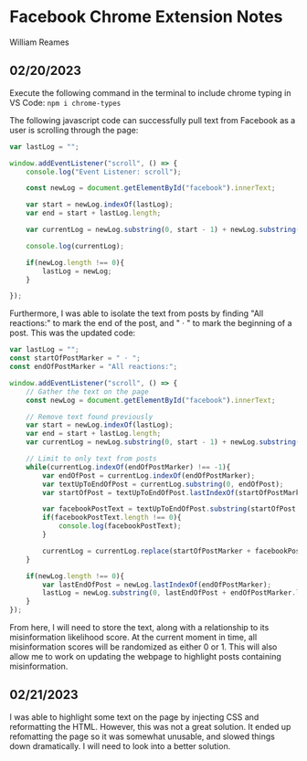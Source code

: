 # Facebook Chrome Extension Notes
William Reames

## 02/20/2023

Execute the following command in the terminal to include chrome typing in VS Code:
`npm i chrome-types`

The following javascript code can successfully pull text from Facebook as a user is scrolling through the page:


```javascript
var lastLog = "";

window.addEventListener("scroll", () => {
    console.log("Event Listener: scroll");

    const newLog = document.getElementById("facebook").innerText;

    var start = newLog.indexOf(lastLog);
    var end = start + lastLog.length;

    var currentLog = newLog.substring(0, start - 1) + newLog.substring(end);

    console.log(currentLog);

    if(newLog.length !== 0){
        lastLog = newLog;
    }

});
```

Furthermore, I was able to isolate the text from posts by finding "All reactions:" to mark the end of the post, and " · " to mark the beginning of a post. This was the updated code:

```javascript
var lastLog = "";
const startOfPostMarker = " · ";
const endOfPostMarker = "All reactions:";

window.addEventListener("scroll", () => {
    // Gather the text on the page
    const newLog = document.getElementById("facebook").innerText;

    // Remove text found previously
    var start = newLog.indexOf(lastLog);
    var end = start + lastLog.length;
    var currentLog = newLog.substring(0, start - 1) + newLog.substring(end);

    // Limit to only text from posts
    while(currentLog.indexOf(endOfPostMarker) !== -1){
        var endOfPost = currentLog.indexOf(endOfPostMarker);
        var textUpToEndOfPost = currentLog.substring(0, endOfPost);
        var startOfPost = textUpToEndOfPost.lastIndexOf(startOfPostMarker);

        var facebookPostText = textUpToEndOfPost.substring(startOfPost + startOfPostMarker.length);
        if(facebookPostText.length !== 0){
            console.log(facebookPostText);
        }

        currentLog = currentLog.replace(startOfPostMarker + facebookPostText + endOfPostMarker, "");
    }

    if(newLog.length !== 0){
        var lastEndOfPost = newLog.lastIndexOf(endOfPostMarker);
        lastLog = newLog.substring(0, lastEndOfPost + endOfPostMarker.length);
    }
});
```

From here, I will need to store the text, along with a relationship to its misinformation likelihood score. At the current moment in time, all misinformation scores will be randomized as either 0 or 1. This will also allow me to work on updating the webpage to highlight posts containing misinformation.


## 02/21/2023

I was able to highlight some text on the page by injecting CSS and reformatting the HTML. However, this was not a great solution. It ended up refomatting the page so it was somewhat unusable, and slowed things down dramatically. I will need to look into a better solution.

